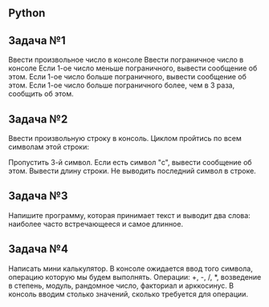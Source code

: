 ## Python

## Задача №1
Ввести произвольное число в консоле
Ввести пограничное число в консоле
Если 1-ое число меньше пограничного, вывести сообщение об этом.
Если 1-ое число больше пограничного, вывести сообщение об этом.
Если 1-ое число больше пограничного более, чем в 3 раза, сообщить об этом.

## Задача №2
Ввести произвольную строку в консоль.
Циклом пройтись по всем символам этой строки:

Пропустить 3-й символ.
Если есть символ "c", вывести сообщение об этом.
Вывести длину строки.
Не выводить последний символ в строке.

## Задача №3
Напишите программу, которая принимает текст и выводит два слова: наиболее часто встречающееся и самое длинное.

## Задача №4
Написать мини калькулятор.
В консоле ожидается ввод того символа, операцию которую мы будем выполнять.
Операции: +, -, /, *, возведение в степень, модуль, рандомное число, факториал и арккосинус.
В консоль вводим столько значений, сколько требуется для операции.
